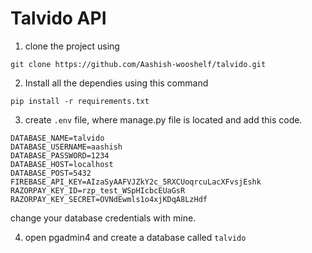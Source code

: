 # Talvido API


1. clone the project using 
```console
git clone https://github.com/Aashish-wooshelf/talvido.git
```

2. Install all the dependies using this command
```console
pip install -r requirements.txt
```

3. create ```.env``` file, where manage.py file is located and add this code.
```
DATABASE_NAME=talvido
DATABASE_USERNAME=aashish
DATABASE_PASSWORD=1234
DATABASE_HOST=localhost
DATABASE_POST=5432
FIREBASE_API_KEY=AIzaSyAAFVJZkY2c_5RXCUoqrcuLacXFvsjEshk
RAZORPAY_KEY_ID=rzp_test_WSpHIcbcEUaGsR
RAZORPAY_KEY_SECRET=OVNdEwmls1o4xjKDqA8LzHdf
```
change your database credentials with mine.

4. open pgadmin4 and create a database called ```talvido```
